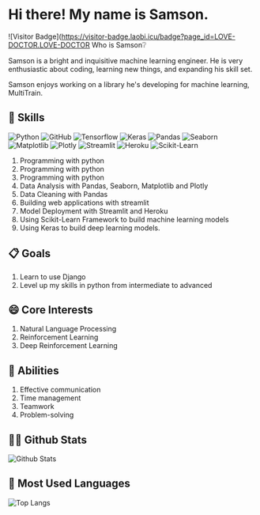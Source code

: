 # Hi there! My name is Samson.
![Visitor Badge](https://visitor-badge.laobi.icu/badge?page_id=LOVE-DOCTOR.LOVE-DOCTOR
Who is Samson❔

Samson is a bright and inquisitive machine learning engineer.
He is very enthusiastic about coding, learning new things, and expanding his skill set.

Samson enjoys working on a library he's developing for machine learning, MultiTrain.

## 🎉 Skills
![Python](https://img.shields.io/badge/-Python-lightgrey?style=plastic&logo=Python) 
![GitHub](https://img.shields.io/badge/-GitHub-lightgrey?style=plastic&logo=github)
![Tensorflow](https://img.shields.io/badge/-Tensorflow-lightgrey?style=plastic&logo=tensorflow)
![Keras](https://img.shields.io/badge/-Keras-lightgrey?style=plastic&logo=Keras)
![Pandas](https://img.shields.io/badge/-Pandas-lightgrey?style=plastic&logo=pandas) 
![Seaborn](https://img.shields.io/badge/-Seaborn-lightgrey?style=plastic&logo=seaborn)
![Matplotlib](https://img.shields.io/badge/-Matplotlib-lightgrey?style=plastic&logo=matplotlib)
![Plotly](https://img.shields.io/badge/-Plotly-lightgrey?style=plastic&logo=plotly)
![Streamlit](https://img.shields.io/badge/-Streamlit-lightgrey?style=plastic&logo=Streamlit) 
![Heroku](https://img.shields.io/badge/-Heroku-lightgrey?style=plastic&logo=heroku)
![Scikit-Learn](https://img.shields.io/badge/-Scikit-Learn-lightgrey?style=plastic&logo=scikit-learn)


1. Programming with python
1. Programming with python
1. Programming with python
2. Data Analysis with Pandas, Seaborn, Matplotlib and Plotly
3. Data Cleaning with Pandas
4. Building web applications with streamlit
5. Model Deployment with Streamlit and Heroku
6. Using Scikit-Learn Framework to build machine learning models
7. Using Keras to build deep learning models.

## 📋 Goals
1. Learn to use Django
2. Level up my skills in python from intermediate to advanced

## 😄 Core Interests
1. Natural Language Processing
2. Reinforcement Learning
3. Deep Reinforcement Learning

## 💪 Abilities
1. Effective communication 
2. Time management 
3. Teamwork 
4. Problem-solving

## 👨‍💻 Github Stats
![Github Stats](https://github-readme-stats.vercel.app/api?username=LOVE-DOCTOR&count_private=true&show_icons=true&include_all_commits=true)

## 📖 Most Used Languages
![Top Langs](https://github-readme-stats.vercel.app/api/top-langs/?username=LOVE-DOCTOR&hide=TeX&layout=compact)


